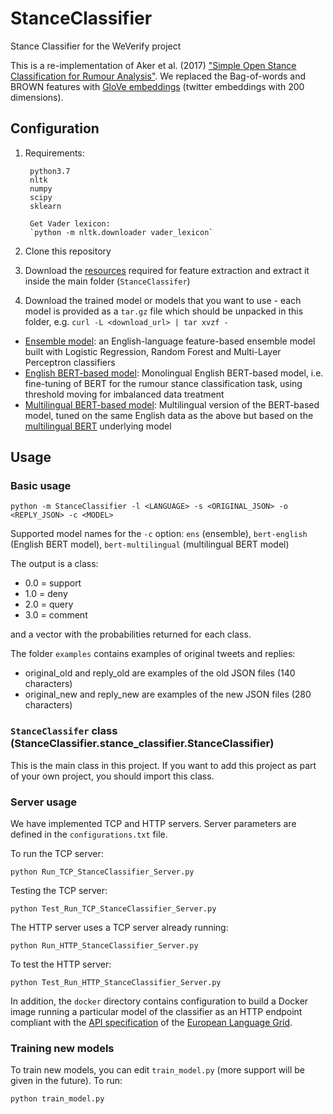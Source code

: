 # StanceClassifier
Stance Classifier for the WeVerify project

This is a re-implementation of Aker et al. (2017) ["Simple Open Stance Classification for Rumour Analysis"](https://arxiv.org/pdf/1708.05286.pdf). We replaced the Bag-of-words and BROWN features with [GloVe embeddings](https://nlp.stanford.edu/projects/glove/) (twitter embeddings with 200 dimensions). 

## Configuration
1) Requirements:

        python3.7
        nltk
        numpy
        scipy
        sklearn
    
        Get Vader lexicon: 
        `python -m nltk.downloader vader_lexicon`

2) Clone this repository

3) Download the [resources](https://github.com/GateNLP/StanceClassifier/releases/download/v0.1/resources.tar.gz) required for feature extraction and extract it inside the main folder (`StanceClassifer`)

4) Download the trained model or models that you want to use - each model is provided as a `tar.gz` file which should be unpacked in this folder, e.g. `curl -L <download_url> | tar xvzf -`

 - [Ensemble model](https://github.com/GateNLP/StanceClassifier/releases/download/v0.2/model-ensemble.tar.gz): an English-language feature-based ensemble model built with Logistic Regression, Random Forest and Multi-Layer Perceptron classifiers
 - [English BERT-based model](https://github.com/GateNLP/StanceClassifier/releases/download/v0.2/model-bert-english.tar.gz): Monolingual English BERT-based model, i.e. fine-tuning of BERT for the rumour stance classification task, using threshold moving for imbalanced data treatment
 - [Multilingual BERT-based model](https://github.com/GateNLP/StanceClassifier/releases/download/v0.2/model-bert-multi.tar.gz): Multilingual version of the BERT-based model, tuned on the same English data as the above but based on the [multilingual BERT](https://github.com/google-research/bert/blob/master/multilingual.md) underlying model

## Usage

### Basic usage
```
python -m StanceClassifier -l <LANGUAGE> -s <ORIGINAL_JSON> -o <REPLY_JSON> -c <MODEL>
```
Supported model names for the `-c` option: `ens` (ensemble), `bert-english` (English BERT model), `bert-multilingual` (multilingual BERT model)

The output is a class:
 - 0.0 = support
 - 1.0 = deny
 - 2.0 = query
 - 3.0 = comment

and a vector with the probabilities returned for each class.

The folder `examples` contains examples of original tweets and replies:
 - original_old and reply_old are examples of the old JSON files (140 characters)
 - original_new and reply_new are examples of the new JSON files (280 characters)

### `StanceClassifer` class (StanceClassifier.stance_classifier.StanceClassifier)
This is the main class in this project. If you want to add this project as part of your own project, you should import this class. 

### Server usage
We have implemented TCP and HTTP servers. Server parameters are defined in the `configurations.txt` file.

To run the TCP server:
```
python Run_TCP_StanceClassifier_Server.py
```

Testing the TCP server:
```
python Test_Run_TCP_StanceClassifier_Server.py
```

The HTTP server uses a TCP server already running:
```
python Run_HTTP_StanceClassifier_Server.py
```

To test the HTTP server:
```
python Test_Run_HTTP_StanceClassifier_Server.py
```

In addition, the `docker` directory contains configuration to build a Docker image running a particular model of the classifier as an HTTP endpoint compliant with the [API specification](https://european-language-grid.readthedocs.io/en/release1.1.2/all/A2_API/LTInternalAPI.html) of the [European Language Grid](https://www.european-language-grid.eu).

### Training new models
To train new models, you can edit `train_model.py` (more support will be given in the future). To run:
```
python train_model.py
```
